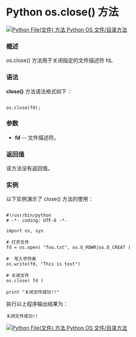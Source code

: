 Python os.close() 方法
====================

 [![Python File(文件) 方法](../images/up.gif)
 Python OS 文件/目录方法](os-file-methods.html)


  ### 概述

 os.close() 方法用于关闭指定的文件描述符 fd。

 ### 语法

 **close()** 方法语法格式如下：


```

os.close(fd);

```

 ### 参数

  * **fd** -- 文件描述符。


  ### 返回值

 该方法没有返回值。

 ### 实例

 以下实例演示了 close() 方法的使用：


```

#!/usr/bin/python
# -*- coding: UTF-8 -*-

import os, sys

# 打开文件
fd = os.open( "foo.txt", os.O_RDWR|os.O_CREAT )

#  写入字符串
os.write(fd, "This is test")

# 关闭文件
os.close( fd )

print "关闭文件成功!!"

```

 执行以上程序输出结果为：


```
关闭文件成功!!

```

 [![Python File(文件) 方法](../images/up.gif)
 Python OS 文件/目录方法](os-file-methods.html)
